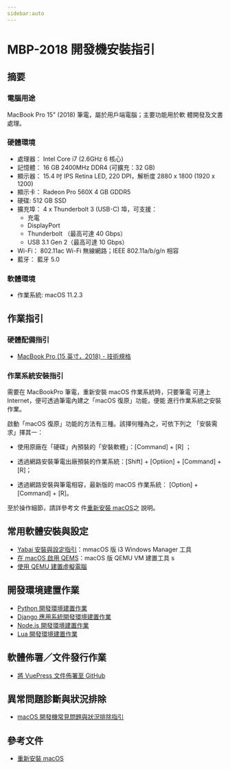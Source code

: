 ```yaml
---
sidebar:auto
---
```


# MBP-2018 開發機安裝指引

## 摘要

### 電腦用途

MacBook Pro 15" (2018) 筆電，屬於用戶端電腦；主要功能用於軟
體開發及文書處理。

### 硬體環境

- 處理器： Intel Core i7 (2.6GHz 6 核心)
- 記憶體： 16 GB 2400MHz DDR4 (可擴充：32 GB)
- 顯示器： 15.4 吋 IPS Retina LED, 220 DPI，解析度 2880 x
  1800 (1920 x 1200)
- 顯示卡： Radeon Pro 560X 4 GB GDDR5
- 硬碟: 512 GB SSD
- 擴充埠： 4 x Thunderbolt 3 (USB-C) 埠，可支援：
  - 充電
  - DisplayPort
  - Thunderbolt （最高可達 40 Gbps）
  - USB 3.1 Gen 2（最高可達 10 Gbps）
- Wi-Fi： 802.11ac Wi-Fi 無線網路；IEEE 802.11a/b/g/n 相容
- 藍牙： 藍牙 5.0

### 軟體環境

- 作業系統: macOS 11.2.3

## 作業指引

### 硬體配備指引

- [MacBook Pro (15 英寸，2018) - 技術規格](https://support.apple.com/kb/SP776?locale=zh_TW)

### 作業系統安裝指引

需要在 MacBookPro 筆電，重新安裝 macOS 作業系統時，只要筆電
可連上 Internet，便可透過筆電內建之「macOS 復原」功能，便能
進行作業系統之安裝作業。

啟動「macOS 復原」功能的方法有三種。該擇何種為之，可依下列之
「安裝需求」擇其一：

- 使用原廠在「硬碟」內預裝的「安裝軟體」：[Command] + [R] ；

- 透過網路安裝筆電出廠預裝的作業系統：[Shift] + [Optiion] +
  [Command] + [R]；

- 透過網路安裝與筆電相容，最新版的 macOS 作業系統：
  [Option] + [Command] + [R]。

至於操作細節，請詳參考文
件[重新安裝 macOS](https://support.apple.com/zh-tw/HT204904)之
說明。

## 常用軟體安裝與設定

- [Yabai 安裝與設定指引](/_my_dev_env/yabai/)：mmacOS 版 i3
  Windows Manager 工具
- [在 macOS 啟用 QEMS](./Start_QEMU_on_macOS.md)：macOS 版
  QEMU VM 建置工具 s
- [使用 QEMU 建置虛擬電腦](./VM_on_macOS_with_Libvirt_+_QEMU)

## 開發環境建置作業

- [Python 開發環境建置作業](./MacBookPro_Python_guideline.md)
- [Django 應用系統開發環境建置作業](./MacBookPro_Django_guideline.md)
- [Node.js 開發環境建置作業](./MacBookPro_nodejs_guideline.md)
- [Lua 開發環境建置作業](./MacBookPro_lua_guideline.md)

## 軟體佈署／文件發行作業

- [將 VuePress 文件佈署至 GitHub](./Deploy_Vuepress_to_GitHub.md)

## 異常問題診斷與狀況排除

- [macOS 開發機常見問題與狀況排除指引](/macOS/macOS_FAQ)

## 參考文件

- [重新安裝 macOS](https://support.apple.com/zh-tw/guide/mac-help/mchlp1599/mac)
